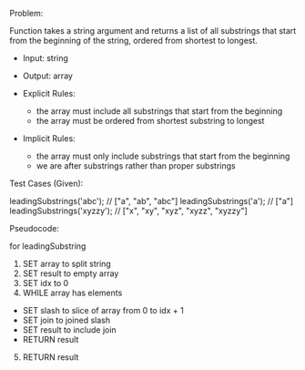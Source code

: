 Problem:

Function takes a string argument and returns a list of
all substrings that start from the beginning of the string,
ordered from shortest to longest.

- Input: string
- Output: array

- Explicit Rules:
  - the array must include all substrings that start from the beginning
  - the array must be ordered from shortest substring to longest

- Implicit Rules:
  - the array must only include substrings that start from the beginning
  - we are after substrings rather than proper substrings

Test Cases (Given):

leadingSubstrings('abc');      // ["a", "ab", "abc"]
leadingSubstrings('a');        // ["a"]
leadingSubstrings('xyzzy');    // ["x", "xy", "xyz", "xyzz", "xyzzy"]

Pseudocode:

for leadingSubstring
1. SET array to split string
2. SET result to empty array
3. SET idx to 0
4. WHILE array has elements
  - SET slash to slice of array from 0 to idx + 1
  - SET join to joined slash
  - SET result to include join
  - RETURN result
5. RETURN result
